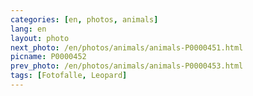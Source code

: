 ```yaml
---
categories: [en, photos, animals]
lang: en
layout: photo
next_photo: /en/photos/animals/animals-P0000451.html
picname: P0000452
prev_photo: /en/photos/animals/animals-P0000453.html
tags: [Fotofalle, Leopard]
---
```

